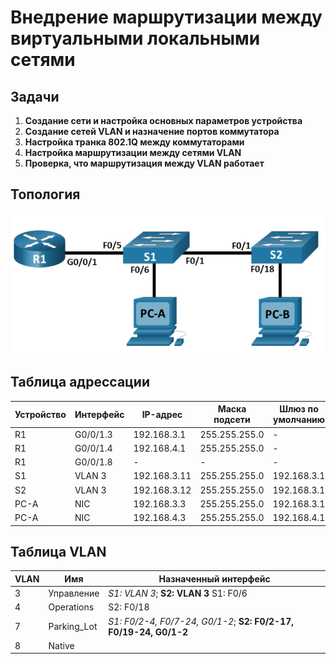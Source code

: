 # Внедрение маршрутизации между виртуальными локальными сетями
## Задачи
1. **Создание сети и настройка основных параметров устройства**
2. **Создание сетей VLAN и назначение портов коммутатора**
3. **Настройка транка 802.1Q между коммутаторами**
4. **Настройка маршрутизации между сетями VLAN**
5. **Проверка, что маршрутизация между VLAN работает**
## Топология
![alt text](image.png)

## Таблица адрессации
Устройство | Интерфейс | IP-адрес | Маска подсети | Шлюз по умолчанию
--- | --- | --- | --- | ---
R1 | G0/0/1.3 | 192.168.3.1 | 255.255.255.0 | -
R1 | G0/0/1.4 | 192.168.4.1 | 255.255.255.0 | -
R1 | G0/0/1.8 | - | - | - 
S1 | VLAN 3 | 192.168.3.11 | 255.255.255.0 | 192.168.3.1
S2 | VLAN 3 | 192.168.3.12 | 255.255.255.0 | 192.168.3.1
PC-A | NIC | 192.168.3.3 | 255.255.255.0 | 192.168.3.1
PC-A | NIC | 192.168.4.3 | 255.255.255.0 | 192.168.4.1

## Таблица VLAN
VLAN | Имя | Назначенный интерфейс
--- | --- | ---
3 | Управление | *S1: VLAN 3*; **S2: VLAN 3** S1: F0/6
4 | Operations | S2: F0/18
7 | Parking_Lot | *S1: F0/2-4, F0/7-24, G0/1-2*; **S2: F0/2-17, F0/19-24, G0/1-2**
8 | Native |